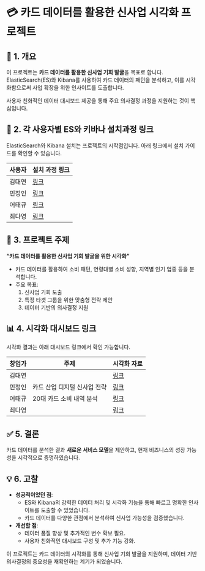 # 💳 카드 데이터를 활용한 신사업 시각화 프로젝트

## 📖 1. **개요**

이 프로젝트는 **카드 데이터를 활용한 신사업 기회 발굴**을 목표로 합니다. ElasticSearch(ES)와 Kibana를 사용하여 카드 데이터의 패턴을 분석하고, 이를 시각화함으로써 사업 확장을 위한 인사이트를 도출합니다.

사용자 친화적인 데이터 대시보드 제공을 통해 주요 의사결정 과정을 지원하는 것이 핵심입니다.


## 🔗 2. **각 사용자별 ES와 키바나 설치과정 링크**

ElasticSearch와 Kibana 설치는 프로젝트의 시작점입니다. 아래 링크에서 설치 가이드를 확인할 수 있습니다.

| **사용자** | **설치 과정 링크** |
| --- | --- |
| 김대연 | [링크](https://github.com/dyoun12/ELK_on_linux) |
| 민정인 | [링크](https://github.com/min-jp/virtualbox-elasticsearch-kibana) |
| 어태규 | [링크](https://github.com/EOTAEGYU/Card_data_analysis) |
| 최다영 | [링크]() |


## 🎯 3. **프로젝트 주제**

**“카드 데이터를 활용한 신사업 기회 발굴을 위한 시각화”**

- 카드 데이터를 활용하여 소비 패턴, 연령대별 소비 성향, 지역별 인기 업종 등을 분석합니다.
- 주요 목표:
    1. 신사업 기회 도출
    2. 특정 타겟 그룹을 위한 맞춤형 전략 제안
    3. 데이터 기반의 의사결정 지원


## 📊 4. **시각화 대시보드 링크**

시각화 결과는 아래 대시보드 링크에서 확인 가능합니다.

| **창업가** | **주제** | **시각화 자료** |
| --- | --- | --- |
| 김대연 |  | [링크](https://github.com/weAreFoodie/elk-learning-in-linux/tree/main/visualization/dyoun12) |
| 민정인 | 카드 산업 디지털 신사업 전략 | [링크](https://github.com/weAreFoodie/elk-learning-in-linux/tree/main/visualization/min-jp) |
| 어태규 | 20대 카드 소비 내역 분석 | [링크](https://github.com/weAreFoodie/elk-learning-in-linux/tree/main/visualization/EOTAEGYU) |
| 최다영 |  | [링크]() |


## ✅ 5. **결론**

카드 데이터를 분석한 결과 **새로운 서비스 모델**을 제안하고, 현재 비즈니스의 성장 가능성을 시각적으로 증명하였습니다.


## 💡 6. **고찰**

- **성공적이었던 점**:
    - ES와 Kibana의 강력한 데이터 처리 및 시각화 기능을 통해 빠르고 명확한 인사이트를 도출할 수 있었습니다.
    - 카드 데이터를 다양한 관점에서 분석하여 신사업 가능성을 검증했습니다.
- **개선할 점**:
    - 데이터 품질 향상 및 추가적인 변수 확보 필요.
    - 사용자 친화적인 대시보드 구성 및 추가 기능 강화.

이 프로젝트는 카드 데이터의 시각화를 통해 신사업 기회 발굴을 지원하며, 데이터 기반 의사결정의 중요성을 재확인하는 계기가 되었습니다.
